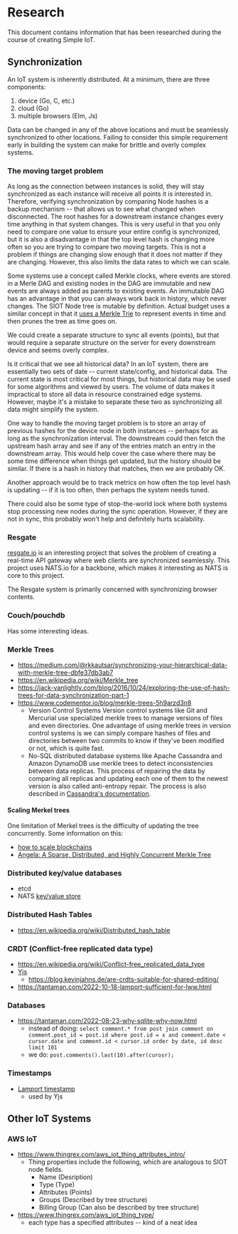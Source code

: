 # Research

This document contains information that has been researched during the course of
creating Simple IoT.

## Synchronization

An IoT system is inherently distributed. At a minimum, there are three
components:

1. device (Go, C, etc.)
1. cloud (Go)
1. multiple browsers (Elm, Js)

Data can be changed in any of the above locations and must be seamlessly
synchronized to other locations. Failing to consider this simple requirement
early in building the system can make for brittle and overly complex systems.

### The moving target problem

As long as the connection between instances is solid, they will stay
synchronized as each instance will receive all points it is interested in.
Therefore, verifying synchronization by comparing Node hashes is a backup
mechanism -- that allows us to see what changed when disconnected. The root
hashes for a downstream instance changes every time anything in that system
changes. This is very useful in that you only need to compare one value to
ensure your entire config is synchronized, but it is also a disadvantage in that
the top level hash is changing more often so you are trying to compare two
moving targets. This is not a problem if things are changing slow enough that it
does not matter if they are changing. However, this also limits the data rates
to which we can scale.

Some systems use a concept called Merkle clocks, where events are stored in a
Merle DAG and existing nodes in the DAG are immutable and new events are always
added as parents to existing events. An immutable DAG has an advantage in that
you can always work back in history, which never changes. The SIOT Node tree is
mutable by definition. Actual budget uses a similar concept in that it
[uses a Merkle Trie](https://github.com/actualbudget/actual/discussions/257) to
represent events in time and then prunes the tree as time goes on.

We could create a separate structure to sync all events (points), but that would
require a separate structure on the server for every downstream device and seems
overly complex.

Is it critical that we see all historical data? In an IoT system, there are
essentially two sets of date -- current state/config, and historical data. The
current state is most critical for most things, but historical data may be used
for some algorithms and viewed by users. The volume of data makes it impractical
to store all data in resource constrained edge systems. However, maybe it's a
mistake to separate these two as synchronizing all data might simplify the
system.

One way to handle the moving target problem is to store an array of previous
hashes for the device node in both instances -- perhaps for as long as the
synchronization interval. The downstream could then fetch the upstream hash
array and see if any of the entries match an entry in the downstream array. This
would help cover the case where there may be some time difference when things
get updated, but the history should be similar. If there is a hash in history
that matches, then we are probably OK.

Another approach would be to track metrics on how often the top level hash is
updating -- if it is too often, then perhaps the system needs tuned.

There could also be some type of stop-the-world lock where both systems stop
processing new nodes during the sync operation. However, if they are not in
sync, this probably won't help and definitely hurts scalability.

### Resgate

[resgate.io](https://resgate.io) is an interesting project that solves the
problem of creating a real-time API gateway where web clients are synchronized
seamlessly. This project uses NATS.io for a backbone, which makes it interesting
as NATS is core to this project.

The Resgate system is primarily concerned with synchronizing browser contents.

### Couch/pouchdb

Has some interesting ideas.

### Merkle Trees

- https://medium.com/@rkkautsar/synchronizing-your-hierarchical-data-with-merkle-tree-dbfe37db3ab7
- https://en.wikipedia.org/wiki/Merkle_tree
- https://jack-vanlightly.com/blog/2016/10/24/exploring-the-use-of-hash-trees-for-data-synchronization-part-1
- https://www.codementor.io/blog/merkle-trees-5h9arzd3n8
  - Version Control Systems Version control systems like Git and Mercurial use
    specialized merkle trees to manage versions of files and even directories.
    One advantage of using merkle trees in version control systems is we can
    simply compare hashes of files and directories between two commits to know
    if they've been modified or not, which is quite fast.
  - No-SQL distributed database systems like Apache Cassandra and Amazon
    DynamoDB use merkle trees to detect inconsistencies between data replicas.
    This process of repairing the data by comparing all replicas and updating
    each one of them to the newest version is also called anti-entropy repair.
    The process is also described in
    [Cassandra's documentation](https://docs.datastax.com/en/cassandra/3.0/cassandra/operations/opsRepairNodesManualRepair.html).

#### Scaling Merkel trees

One limitation of Merkel trees is the difficulty of updating the tree
concurrently. Some information on this:

- [how to scale blockchains](https://www.forbes.com/sites/forbestechcouncil/2018/11/27/sidechains-how-to-scale-and-improve-blockchains-safely/?sh=193537e64418)
- [Angela: A Sparse, Distributed, and Highly Concurrent Merkle Tree](https://people.eecs.berkeley.edu/~kubitron/courses/cs262a-F18/projects/reports/project1_report_ver3.pdf)

### Distributed key/value databases

- etcd
- NATS
  [key/value store](https://docs.nats.io/using-nats/developer/develop_jetstream/kv)

### Distributed Hash Tables

- https://en.wikipedia.org/wiki/Distributed_hash_table

### CRDT (Conflict-free replicated data type)

- https://en.wikipedia.org/wiki/Conflict-free_replicated_data_type
- [Yjs](https://yjs.dev/#community)
  - https://blog.kevinjahns.de/are-crdts-suitable-for-shared-editing/
- https://tantaman.com/2022-10-18-lamport-sufficient-for-lww.html

### Databases

- https://tantaman.com/2022-08-23-why-sqlite-why-now.html
  - instead of doing:
    `select comment.* from post join comment on comment.post_id = post.id where post.id = x and comment.date < cursor.date and comment.id < cursor.id order by date, id desc limit 101`
  - we do: `post.comments().last(10).after(curosr);`

### Timestamps

- [Lamport timestamp](https://en.wikipedia.org/wiki/Lamport_timestamp)
  - used by Yjs

## Other IoT Systems

### AWS IoT

- https://www.thingrex.com/aws_iot_thing_attributes_intro/
  - Thing properties include the following, which are analogous to SIOT node
    fields.
    - Name (Desription)
    - Type (Type)
    - Attributes (Points)
    - Groups (Described by tree structure)
    - Billing Group (Can also be described by tree structure)
- https://www.thingrex.com/aws_iot_thing_type/
  - each type has a specified attributes -- kind of a neat idea
